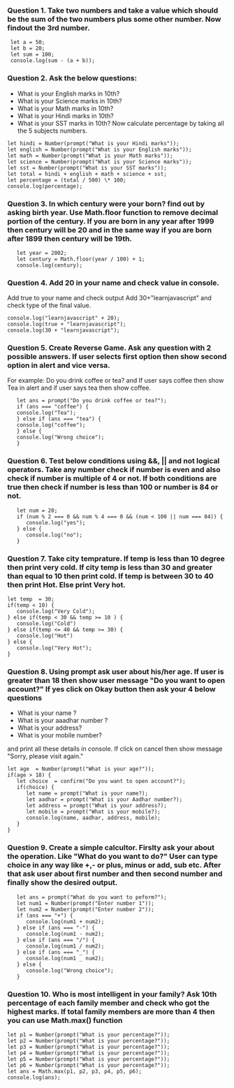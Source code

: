 ### Question 1. Take two numbers and take a value which should be the sum of the two numbers plus some other number. Now findout the 3rd number.

```
 let a = 50;
 let b = 20;
 let sum = 100;
 console.log(sum - (a + b));
```

### Question 2. Ask the below questions:
   - What is your English marks in 10th?
   - What is your Science marks in 10th?
   - What is your Math marks in 10th?
   - What is your Hindi marks in 10th?
   - What is your SST marks in 10th?
     Now calculate percentage by taking all the 5 subjects numbers.

```
let hindi = Number(prompt("What is your Hindi marks"));
let english = Number(prompt("What is your English marks"));
let math = Number(prompt("What is your Math marks"));
let science = Number(prompt("What is your Science marks"));
let sst = Number(prompt("What is your SST marks"));
let total = hindi + english + math + science + sst;
let percentage = (total / 500) \* 100;
console.log(percentage);
```

### Question 3. In which century were your born? find out by asking birth year. Use Math.floor function to remove decimal portion of the century. If you are born in any year after 1999 then century will be 20 and in the same way if you are born after 1899 then century will be 19th.

```
   let year = 2002;
   let century = Math.floor(year / 100) + 1;
   console.log(century);
```

### Question 4. Add 20 in your name and check value in console.
   Add true to your name and check output
   Add 30+"learnjavascript" and check type of the final value.

```
console.log("learnjavascript" + 20);
console.log(true + "learnjavascript");
console.log(30 + "learnjavascript");
```

### Question 5. Create Reverse Game. Ask any question with 2 possible answers. If user selects first option then show second option in alert and vice versa.

For example: Do you drink coffee or tea? and If user says coffee then show Tea in alert and if user says tea then show coffee.

```
   let ans = prompt("Do you drink coffee or tea?");
   if (ans === "coffee") {
   console.log("Tea");
   } else if (ans === "tea") {
   console.log("coffee");
   } else {
   console.log("Wrong choice");
   }
```

### Question 6. Test below conditions using &&, || and not logical operators. Take any number check if number is even and also check if number is multiple of 4 or not. If both conditions are true then check if number is less than 100 or number is 84 or not.

```
   let num = 20;
   if (num % 2 === 0 && num % 4 === 0 && (num < 100 || num === 84)) {
      console.log("yes");
   } else {
      console.log("no");
   }
```

### Question 7. Take city temprature. If temp is less than 10 degree then print very cold. If city temp is less than 30 and greater than equal to 10 then print cold. If temp is between 30 to 40 then print Hot. Else print Very hot.

```
let temp  = 30;
if(temp < 10) {
   console.log("Very Cold");
} else if(temp < 30 && temp >= 10 ) {
   console.log("Cold")
} else if(temp <= 40 && temp >= 30) {
   console.log("Hot")
} else {
   console.log("Very Hot");
}
```

### Question 8. Using prompt ask user about his/her age. If user is greater than 18 then show user message "Do you want to open account?" If yes click on Okay button then ask your 4 below questions

   - What is your name ?
   - What is your aaadhar number ?
   - What is your address?
   - What is your mobile number?

and print all these details in console. If click on cancel then show message "Sorry, please visit again."

```
let age  = Number(prompt("What is your age?"));
if(age > 18) {
   let choice  = confirm("Do you want to open account?");
   if(choice) {
      let name = prompt("What is your name?);
      let aadhar = prompt("What is your Aadhar number?);
      let address = prompt("What is your address?);
      let mobile = prompt("What is your mobile?);
      console.log(name, aadhar, address, mobile);
   }
}
```

### Question 9. Create a simple calcultor. Firslty ask your about the operation. Like "What do you want to do?" User can type choice in any way like +,- or plus, minus or add, sub etc. After that ask user about first number and then second number and finally show the desired output.

```
   let ans = prompt("What do you want to peform?");
   let num1 = Number(prompt("Enter number 1"));
   let num2 = Number(prompt("Enter number 2"));
   if (ans === "+") {
      console.log(num1 + num2);
   } else if (ans === "-") {
      console.log(num1 - num2);
   } else if (ans === "/") {
      console.log(num1 / num2);
   } else if (ans === "_") {
      console.log(num1 _ num2);
   } else {
      console.log("Wrong choice");
   }
```

### Question 10. Who is most intelligent in your family? Ask 10th percentage of each family member and check who got the highest marks. If total family members are more than 4 then you can use Math.max() function

```
let p1 = Number(prompt("What is your percentage?"));
let p2 = Number(prompt("What is your percentage?"));
let p3 = Number(prompt("What is your percentage?"));
let p4 = Number(prompt("What is your percentage?"));
let p5 = Number(prompt("What is your percentage?"));
let p6 = Number(prompt("What is your percentage?"));
let ans = Math.max(p1, p2, p3, p4, p5, p6);
console.log(ans);
```
